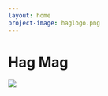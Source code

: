 ```yaml
---
layout: home
project-image: haglogo.png
---
```


<div>
  <h1>Hag Mag</h1>
</div>

<div>
  <img src="/assets/img/{{ page.project-image }}"/>
</div>

